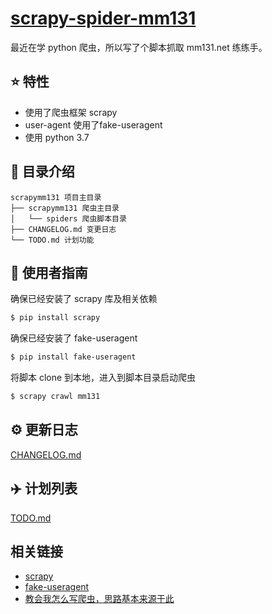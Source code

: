 # [scrapy-spider-mm131](https://github.com/cuevven/scrapy-spider-mm131)

最近在学 python 爬虫，所以写了个脚本抓取 mm131.net 练练手。

## :star: 特性

- 使用了爬虫框架 scrapy
- user-agent 使用了fake-useragent
- 使用 python 3.7

## :open_file_folder: 目录介绍

```
scrapymm131 项目主目录
├── scrapymm131 爬虫主目录
│   └── spiders 爬虫脚本目录
├── CHANGELOG.md 变更日志
└── TODO.md 计划功能
```

## :rocket: 使用者指南

确保已经安装了 scrapy 库及相关依赖

```bash
$ pip install scrapy
```

确保已经安装了 fake-useragent

```bash
$ pip install fake-useragent
```

将脚本 clone 到本地，进入到脚本目录启动爬虫

```bash
$ scrapy crawl mm131
```

## :gear: 更新日志
[CHANGELOG.md](./CHANGELOG.md)

## :airplane: 计划列表
[TODO.md](./TODO.md)

## 相关链接

- [scrapy](https://github.com/scrapy/scrapy)
- [fake-useragent](https://github.com/hellysmile/fake-useragent)
- [教会我怎么写爬虫，思路基本来源于此](http://www.scrapyd.cn)

